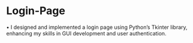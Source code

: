 # Login-Page
• I designed and implemented a login page using Python’s Tkinter library, enhancing my skills in GUI development and user authentication.
